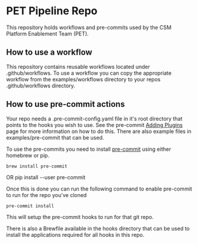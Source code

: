 # PET Pipeline Repo

This repository holds workflows and pre-commits used by the CSM Platform
Enablement Team (PET).

## How to use a workflow

This repository contains reusable workflows located under .github/workflows. To
use a workflow you can copy the appropriate workflow from the examples/workflows
directory to your repos .github/workflows directory.

## How to use pre-commit actions

Your repo needs a .pre-commit-config.yaml file in it's root directory that
points to the hooks you wish to use. See the pre-commit
[Adding Plugins](https://pre-commit.com/#plugins) page for more information on
how to do this. There are also example files in examples/pre-commit that can be
used.

To use the pre-commits you need to install [pre-commit](https://pre-commit.com/)
using either homebrew or pip.

    brew install pre-commit

OR pip install --user pre-commit

Once this is done you can run the following command to enable pre-commit to run
for the repo you've cloned

    pre-commit install

This will setup the pre-commit hooks to run for that git repo.

There is also a Brewfile available in the hooks directory that can be used to
install the applications required for all hooks in this repo.
